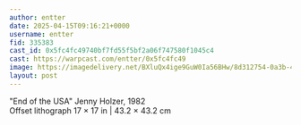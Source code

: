 ```yaml
---
author: entter
date: 2025-04-15T09:16:21+0000
username: entter
fid: 335383
cast_id: 0x5fc4fc49740bf7fd55f5bf2a06f747580f1045c4
cast: https://warpcast.com/entter/0x5fc4fc49
image: https://imagedelivery.net/BXluQx4ige9GuW0Ia56BHw/8d312754-0a3b-4c85-b360-fd1d4fd0a100/original
layout: post
---
```

"End of the USA" Jenny Holzer, 1982  
Offset lithograph 17 × 17 in | 43.2 × 43.2 cm  

<img src='https://imagedelivery.net/BXluQx4ige9GuW0Ia56BHw/8d312754-0a3b-4c85-b360-fd1d4fd0a100/original' alt='' referrerpolicy='no-referrer'/>